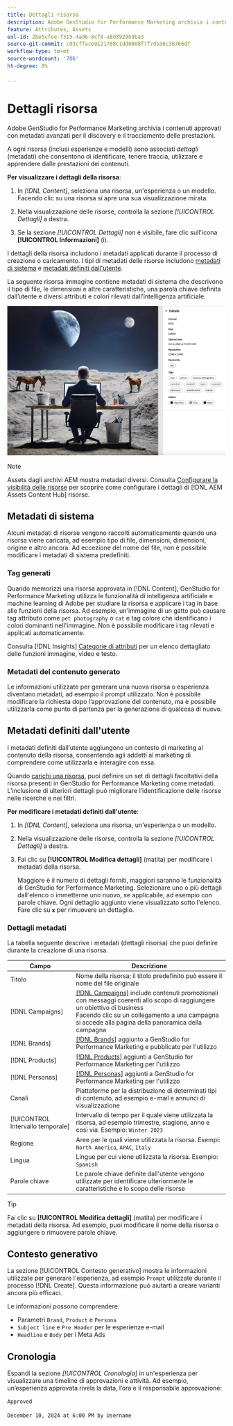 ```yaml
---
title: Dettagli risorsa
description: Adobe GenStudio for Performance Marketing archivia i contenuti approvati con metadati avanzati per ricercare e monitorare le prestazioni.
feature: Attributes, Assets
exl-id: 2be5cfee-f315-4ad6-8cf0-a8d3929b9ba3
source-git-commit: cd3cfface9121788c1dd0808f7f7db36c36766df
workflow-type: tm+mt
source-wordcount: '706'
ht-degree: 0%

---
```


# Dettagli risorsa

Adobe GenStudio for Performance Marketing archivia i contenuti approvati con metadati avanzati per il discovery e il tracciamento delle prestazioni.

A ogni risorsa (inclusi esperienze e modelli) sono associati _dettagli_ (metadati) che consentono di identificare, tenere traccia, utilizzare e apprendere dalle prestazioni dei contenuti.

**Per visualizzare i dettagli della risorsa**:

1. In _[!DNL Content]_, seleziona una risorsa, un&#39;esperienza o un modello. Facendo clic su una risorsa si apre una sua visualizzazione mirata.

1. Nella visualizzazione delle risorse, controlla la sezione _[!UICONTROL Dettagli]_ a destra.

1. Se la sezione _[!UICONTROL Dettagli]_ non è visibile, fare clic sull&#39;icona **[!UICONTROL Informazioni]** (i).

I dettagli della risorsa includono i metadati applicati durante il processo di creazione o caricamento. I tipi di metadati delle risorse includono [metadati di sistema](#system-metadata) e [metadati definiti dall&#39;utente](#user-defined-metadata).

La seguente risorsa immagine contiene metadati di sistema che descrivono il tipo di file, le dimensioni e altre caratteristiche, una parola chiave definita dall’utente e diversi attributi e colori rilevati dall’intelligenza artificiale.

![dettagli di una risorsa con più tag](/help/assets/content-asset-details.png)

>[!NOTE]
>
>Assets dagli archivi AEM mostra metadati diversi. Consulta [Configurare la visibilità delle risorse](connect-aem-repo.md#step-4-configure-asset-visibility) per scoprire come configurare i dettagli di [!DNL AEM Assets Content Hub] risorse.

## Metadati di sistema

Alcuni metadati di risorse vengono raccolti automaticamente quando una risorsa viene caricata, ad esempio tipo di file, dimensioni, dimensioni, origine e altro ancora. Ad eccezione del nome del file, non è possibile modificare i metadati di sistema predefiniti.

### Tag generati

Quando memorizzi una risorsa approvata in [!DNL Content], GenStudio for Performance Marketing utilizza le funzionalità di intelligenza artificiale e machine learning di Adobe per studiare la risorsa e applicare i tag in base alle funzioni della risorsa. Ad esempio, un&#39;immagine di un gatto può causare tag attributo come `pet photography` o `cat` e tag colore che identificano i colori dominanti nell&#39;immagine. Non è possibile modificare i tag rilevati e applicati automaticamente.

Consulta [!DNL Insights] [Categorie di attributi](/help/user-guide/insights/attribute-category.md) per un elenco dettagliato delle funzioni immagine, video e testo.

### Metadati del contenuto generato

Le informazioni utilizzate per generare una nuova risorsa o esperienza diventano metadati, ad esempio il prompt utilizzato. Non è possibile modificare la richiesta dopo l’approvazione del contenuto, ma è possibile utilizzarla come punto di partenza per la generazione di qualcosa di nuovo.

## Metadati definiti dall&#39;utente

I metadati definiti dall’utente aggiungono un contesto di marketing al contenuto della risorsa, consentendo agli addetti al marketing di comprendere come utilizzarla e interagire con essa.

Quando [carichi una risorsa](/help/user-guide/content/manage-assets.md#add-assets), puoi definire un set di dettagli facoltativi della risorsa presenti in GenStudio for Performance Marketing come metadati. L’inclusione di ulteriori dettagli può migliorare l’identificazione delle risorse nelle ricerche e nei filtri.

**Per modificare i metadati definiti dall&#39;utente**:

1. In _[!DNL Content]_, seleziona una risorsa, un&#39;esperienza o un modello.

1. Nella visualizzazione delle risorse, controlla la sezione _[!UICONTROL Dettagli]_ a destra.

1. Fai clic su **[!UICONTROL Modifica dettagli]** (matita) per modificare i metadati della risorsa.

   Maggiore è il numero di dettagli forniti, maggiori saranno le funzionalità di GenStudio for Performance Marketing. Selezionare uno o più dettagli dall&#39;elenco o immetterne uno nuovo, se applicabile, ad esempio con parole chiave. Ogni dettaglio aggiunto viene visualizzato sotto l&#39;elenco. Fare clic su **`x`** per rimuovere un dettaglio.

### Dettagli metadati

La tabella seguente descrive i metadati (dettagli risorsa) che puoi definire durante la creazione di una risorsa.

| Campo | Descrizione |
| -------------- | ----------- |
| Titolo | Nome della risorsa; il titolo predefinito può essere il nome del file originale |
| [!DNL Campaigns] | [[!DNL Campaigns]](/help/user-guide/campaigns/overview.md) include contenuti promozionali con messaggi coerenti allo scopo di raggiungere un obiettivo di business<br>Facendo clic su un collegamento a una campagna si accede alla pagina della panoramica della campagna |
| [!DNL Brands] | [[!DNL Brands]](/help/user-guide/guidelines/brands.md) aggiunto a GenStudio for Performance Marketing e pubblicato per l&#39;utilizzo |
| [!DNL Products] | [[!DNL Products]](/help/user-guide/guidelines/products.md) aggiunti a GenStudio for Performance Marketing per l&#39;utilizzo |
| [!DNL Personas] | [[!DNL Personas]](/help/user-guide/guidelines/personas.md) aggiunti a GenStudio for Performance Marketing per l&#39;utilizzo |
| Canali | Piattaforme per la distribuzione di determinati tipi di contenuto, ad esempio e-mail e annunci di visualizzazione |
| [!UICONTROL Intervallo temporale] | Intervallo di tempo per il quale viene utilizzata la risorsa, ad esempio trimestre, stagione, anno e così via. Esempio: `Winter 2023` |
| Regione | Aree per le quali viene utilizzata la risorsa. Esempi: `North America`, `APAC`, `Italy` |
| Lingua | Lingue per cui viene utilizzata la risorsa. Esempio: `Spanish` |
| Parole chiave | Le parole chiave definite dall&#39;utente vengono utilizzate per identificare ulteriormente le caratteristiche e lo scopo delle risorse |

>[!TIP]
>
>Fai clic su **[!UICONTROL Modifica dettagli]** (matita) per modificare i metadati della risorsa. Ad esempio, puoi modificare il nome della risorsa o aggiungere o rimuovere parole chiave.

## Contesto generativo

La sezione [!UICONTROL Contesto generativo] mostra le informazioni utilizzate per generare l&#39;esperienza, ad esempio `Prompt` utilizzate durante il processo [!DNL Create]. Questa informazione può aiutarti a creare varianti ancora più efficaci.

Le informazioni possono comprendere:

- Parametri `Brand`, `Product` e `Persona`
- `Subject line` e `Pre Header` per le esperienze e-mail
- `Headline` e `Body` per i Meta Ads

## Cronologia

Espandi la sezione _[!UICONTROL Cronologia]_ in un&#39;esperienza per visualizzare una timeline di approvazioni e attività. Ad esempio, un’esperienza approvata rivela la data, l’ora e il responsabile approvazione:

```
Approved

December 10, 2024 at 6:00 PM by Username
```
